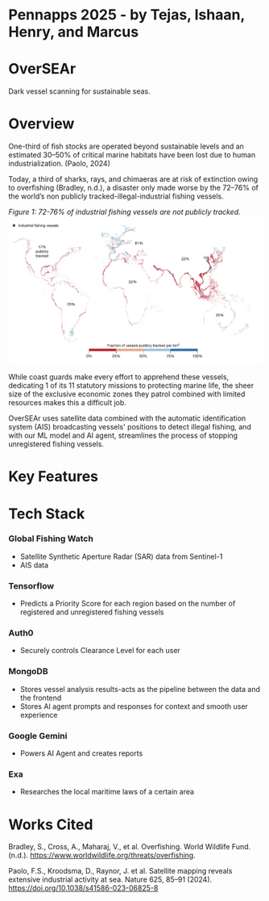 # Pennapps 2025 - by Tejas, Ishaan, Henry, and Marcus

# OverSEAr

Dark vessel scanning for sustainable seas.

# Overview

One-third of fish stocks are operated beyond sustainable levels and an estimated 30–50% of critical marine habitats have been lost due to human industrialization. (Paolo, 2024)

Today, a third of sharks, rays, and chimaeras are at risk of extinction owing to overfishing (Bradley, n.d.), a disaster only made worse by the 72–76% of the world’s non publicly tracked-illegal-industrial fishing vessels.

_Figure 1: 72-76% of industrial fishing vessels are not publicly tracked._
![untracked](untrackedvessels.png)

While coast guards make every effort to apprehend these vessels, dedicating 1 of its 11 statutory missions to protecting marine life, the sheer size of the exclusive economic zones they patrol combined with limited resources makes this a difficult job.

OverSEAr uses satellite data combined with the automatic identification system (AIS) broadcasting vessels' positions to detect illegal fishing, and with our ML model and AI agent, streamlines the process of stopping unregistered fishing vessels.

# Key Features



# Tech Stack

### Global Fishing Watch
- Satellite Synthetic Aperture Radar (SAR) data from Sentinel-1
- AIS data

### Tensorflow
- Predicts a Priority Score for each region based on the number of registered and unregistered fishing vessels

### Auth0
- Securely controls Clearance Level for each user

### MongoDB
- Stores vessel analysis results-acts as the pipeline between the data and the frontend
- Stores AI agent prompts and responses for context and smooth user experience

### Google Gemini
- Powers AI Agent and creates reports

### Exa
- Researches the local maritime laws of a certain area

# Works Cited

Bradley, S., Cross, A., Maharaj, V., et al. Overfishing. World Wildlife Fund. (n.d.). https://www.worldwildlife.org/threats/overfishing.

Paolo, F.S., Kroodsma, D., Raynor, J. et al. Satellite mapping reveals extensive industrial activity at sea. Nature 625, 85–91 (2024). https://doi.org/10.1038/s41586-023-06825-8
